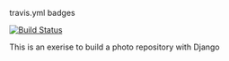 travis.yml badges

[![Build Status](https://travis-ci.org/owy1/django-imager.svg?branch=master)](https://travis-ci.org/owy1/django-imager)



This is an exerise to build a photo repository with Django